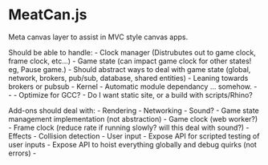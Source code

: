 # MeatCan.js

Meta canvas layer to assist in MVC style canvas apps.


Should be able to handle:
        - Clock manager (Distrubutes out to game clock, frame clock, etc...)
        - Game state (can impact game clock for other states! eg, Pause game.)
          - Should abstract ways to deal with game state (global, network, brokers, pub/sub, database, shared entities)
          - Leaning towards brokers or pubsub
        - Kernel
        - Automatic module dependancy ... somehow.
        - 
        - 
        - Optimize for GCC?
        - Do I want static site, or a build with scripts/Rhino?

Add-ons should deal with:
        - Rendering
        - Networking
        - Sound?
        - Game state management implementation (not abstraction)
        - Game clock (web worker?)
        - Frame clock (reduce rate if running slowly? will this deal with sound?)
        - Effects
        - Collision detection
        - User input
        - Expose API for scripted testing of user inputs
        - Expose API to hoist everything globally and debug quirks (not errors)
        - 

